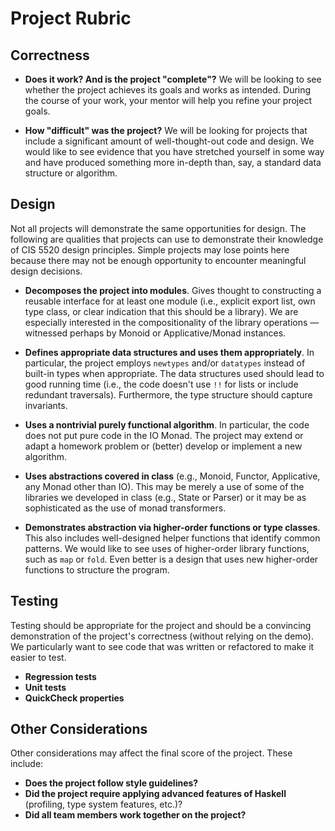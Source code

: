 # Project Rubric

## Correctness
- **Does it work? And is the project "complete"?**
  We will be looking to see whether the project achieves its goals and works as intended. During the course of your work, your mentor will help you refine your project goals.

- **How "difficult" was the project?**
  We will be looking for projects that include a significant amount of well-thought-out code and design. We would like to see evidence that you have stretched yourself in some way and have produced something more in-depth than, say, a standard data structure or algorithm.

## Design
Not all projects will demonstrate the same opportunities for design. The following are qualities that projects can use to demonstrate their knowledge of CIS 5520 design principles. Simple projects may lose points here because there may not be enough opportunity to encounter meaningful design decisions.

- **Decomposes the project into modules**. 
  Gives thought to constructing a reusable interface for at least one module (i.e., explicit export list, own type class, or clear indication that this should be a library). We are especially interested in the compositionality of the library operations — witnessed perhaps by Monoid or Applicative/Monad instances.

- **Defines appropriate data structures and uses them appropriately**. 
  In particular, the project employs `newtypes` and/or `datatypes` instead of built-in types when appropriate. The data structures used should lead to good running time (i.e., the code doesn't use `!!` for lists or include redundant traversals). Furthermore, the type structure should capture invariants.

- **Uses a nontrivial purely functional algorithm**. 
  In particular, the code does not put pure code in the IO Monad. The project may extend or adapt a homework problem or (better) develop or implement a new algorithm.

- **Uses abstractions covered in class** (e.g., Monoid, Functor, Applicative, any Monad other than IO). 
  This may be merely a use of some of the libraries we developed in class (e.g., State or Parser) or it may be as sophisticated as the use of monad transformers.

- **Demonstrates abstraction via higher-order functions or type classes**. 
  This also includes well-designed helper functions that identify common patterns. We would like to see uses of higher-order library functions, such as `map` or `fold`. Even better is a design that uses new higher-order functions to structure the program.

## Testing
Testing should be appropriate for the project and should be a convincing demonstration of the project's correctness (without relying on the demo). We particularly want to see code that was written or refactored to make it easier to test.

- **Regression tests**
- **Unit tests**
- **QuickCheck properties**

## Other Considerations
Other considerations may affect the final score of the project. These include:

- **Does the project follow style guidelines?**
- **Did the project require applying advanced features of Haskell** (profiling, type system features, etc.)?
- **Did all team members work together on the project?**
